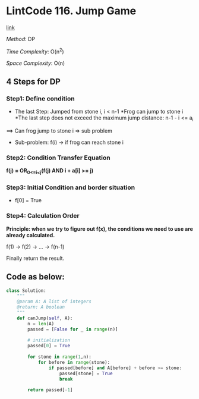 # LintCode 116. Jump Game
[link](https://www.lintcode.com/problem/jump-game/description)

*Method*: DP

*Time Complexity*: O(n<sup>2</sup>) 

*Space Complexity*: O(n)
## 4 Steps for DP

### Step1: Define condition
* The last Step: Jumped from stone i, i < n-1
    *Frog can jump to stone i
    *The last step does not exceed the maximum jump distance: n-1 - i <= a<sub>i</sub>

==> Can frog jump to stone i => sub problem

* Sub-problem:
f(i) -> if frog can reach stone i

### Step2: Condition Transfer Equation
   **f(j) = OR<sub>0<=i<j</sub>(f(j) AND i + a[i] >= j)**

### Step3: Initial Condition and border situation
* f[0] = True

### Step4: Calculation Order
**Principle: when we try to figure out f(x), the conditions we need to use are already calculated.**

f(1) -> f(2) -> ... -> f(n-1)

Finally return the result.

## Code as below:
```python
class Solution:
    """
    @param A: A list of integers
    @return: A boolean
    """
    def canJump(self, A):
        n = len(A)
        passed = [False for _ in range(n)]
        
        # initialization
        passed[0] = True
        
        for stone in range(1,n):
            for before in range(stone):
                if passed[before] and A[before] + before >= stone:
                    passed[stone] = True
                    break
        
        return passed[-1]
```
